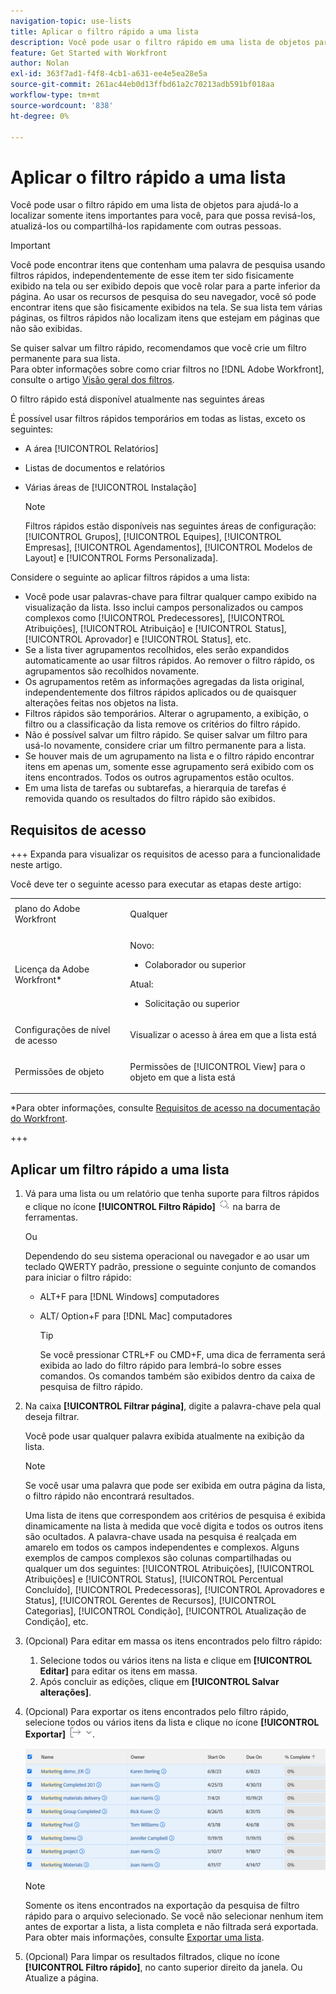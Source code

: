 ```yaml
---
navigation-topic: use-lists
title: Aplicar o filtro rápido a uma lista
description: Você pode usar o filtro rápido em uma lista de objetos para ajudá-lo a localizar somente itens importantes para você, para que possa revisá-los, atualizá-los ou compartilhá-los rapidamente com outras pessoas.
feature: Get Started with Workfront
author: Nolan
exl-id: 363f7ad1-f4f8-4cb1-a631-ee4e5ea28e5a
source-git-commit: 261ac44eb0d13ffbd61a2c70213adb591bf018aa
workflow-type: tm+mt
source-wordcount: '838'
ht-degree: 0%

---
```


# Aplicar o filtro rápido a uma lista

<!--Audited:11/2024-->

Você pode usar o filtro rápido em uma lista de objetos para ajudá-lo a localizar somente itens importantes para você, para que possa revisá-los, atualizá-los ou compartilhá-los rapidamente com outras pessoas.

>[!IMPORTANT]
>
>Você pode encontrar itens que contenham uma palavra de pesquisa usando filtros rápidos, independentemente de esse item ter sido fisicamente exibido na tela ou ser exibido depois que você rolar para a parte inferior da página. Ao usar os recursos de pesquisa do seu navegador, você só pode encontrar itens que são fisicamente exibidos na tela. Se sua lista tem várias páginas, os filtros rápidos não localizam itens que estejam em páginas que não são exibidas.

Se quiser salvar um filtro rápido, recomendamos que você crie um filtro permanente para sua lista.\
Para obter informações sobre como criar filtros no [!DNL Adobe Workfront], consulte o artigo [Visão geral dos filtros](../../../reports-and-dashboards/reports/reporting-elements/filters-overview.md).

O filtro rápido está disponível atualmente nas seguintes áreas


É possível usar filtros rápidos temporários em todas as listas, exceto os seguintes:

* A área [!UICONTROL Relatórios]
* Listas de documentos e relatórios
* Várias áreas de [!UICONTROL Instalação]

  >[!NOTE]
  >
  >Filtros rápidos estão disponíveis nas seguintes áreas de configuração: [!UICONTROL Grupos], [!UICONTROL Equipes], [!UICONTROL Empresas], [!UICONTROL Agendamentos], [!UICONTROL Modelos de Layout] e [!UICONTROL Forms Personalizada].


Considere o seguinte ao aplicar filtros rápidos a uma lista:

* Você pode usar palavras-chave para filtrar qualquer campo exibido na visualização da lista. Isso inclui campos personalizados ou campos complexos como [!UICONTROL Predecessores], [!UICONTROL Atribuições], [!UICONTROL Atribuição] e [!UICONTROL Status], [!UICONTROL Aprovador] e [!UICONTROL Status], etc.
* Se a lista tiver agrupamentos recolhidos, eles serão expandidos automaticamente ao usar filtros rápidos. Ao remover o filtro rápido, os agrupamentos são recolhidos novamente.
* Os agrupamentos retêm as informações agregadas da lista original, independentemente dos filtros rápidos aplicados ou de quaisquer alterações feitas nos objetos na lista.
* Filtros rápidos são temporários. Alterar o agrupamento, a exibição, o filtro ou a classificação da lista remove os critérios do filtro rápido.
* Não é possível salvar um filtro rápido. Se quiser salvar um filtro para usá-lo novamente, considere criar um filtro permanente para a lista.
* Se houver mais de um agrupamento na lista e o filtro rápido encontrar itens em apenas um, somente esse agrupamento será exibido com os itens encontrados. Todos os outros agrupamentos estão ocultos.
* Em uma lista de tarefas ou subtarefas, a hierarquia de tarefas é removida quando os resultados do filtro rápido são exibidos.

## Requisitos de acesso

+++ Expanda para visualizar os requisitos de acesso para a funcionalidade neste artigo.

Você deve ter o seguinte acesso para executar as etapas deste artigo:

<table style="table-layout:auto"> 
 <col> 
 <col> 
 <tbody> 
  <tr> 
   <td role="rowheader">plano do Adobe Workfront</td> 
   <td> <p>Qualquer</p> </td> 
  </tr> 
  <tr> 
   <td role="rowheader">Licença da Adobe Workfront*</td> 
   <td> 
    <p>Novo:</p>
   <ul><li><p>Colaborador ou superior </p></li>
   </ul>

<p>Atual:</p>
   <ul><li><p>Solicitação ou superior</p></li>
    </ul></td> 
  </tr> 
  <tr> 
   <td role="rowheader">Configurações de nível de acesso</td> 
   <td> <p>Visualizar o acesso à área em que a lista está</p></td> 
  </tr> 
  <tr> 
   <td role="rowheader">Permissões de objeto</td> 
   <td> <p>Permissões de [!UICONTROL View] para o objeto em que a lista está</p>  </td> 
  </tr> 
 </tbody> 
</table>

*Para obter informações, consulte [Requisitos de acesso na documentação do Workfront](/help/quicksilver/administration-and-setup/add-users/access-levels-and-object-permissions/access-level-requirements-in-documentation.md).

+++


## Aplicar um filtro rápido a uma lista

1. Vá para uma lista ou um relatório que tenha suporte para filtros rápidos e clique no ícone **[!UICONTROL Filtro Rápido]** ![](assets/qs-quick-filter-icon.png) na barra de ferramentas.

   Ou

   Dependendo do seu sistema operacional ou navegador e ao usar um teclado QWERTY padrão, pressione o seguinte conjunto de comandos para iniciar o filtro rápido:

   * ALT+F para [!DNL Windows] computadores
   * ALT/ Option+F para [!DNL Mac] computadores

     >[!TIP]
     >
     >Se você pressionar CTRL+F ou CMD+F, uma dica de ferramenta será exibida ao lado do filtro rápido para lembrá-lo sobre esses comandos. Os comandos também são exibidos dentro da caixa de pesquisa de filtro rápido.

1. Na caixa **[!UICONTROL Filtrar página]**, digite a palavra-chave pela qual deseja filtrar.

   Você pode usar qualquer palavra exibida atualmente na exibição da lista.

   >[!NOTE]
   >
   >Se você usar uma palavra que pode ser exibida em outra página da lista, o filtro rápido não encontrará resultados.

   Uma lista de itens que correspondem aos critérios de pesquisa é exibida dinamicamente na lista à medida que você digita e todos os outros itens são ocultados. A palavra-chave usada na pesquisa é realçada em amarelo em todos os campos independentes e complexos. Alguns exemplos de campos complexos são colunas compartilhadas ou qualquer um dos seguintes: [!UICONTROL Atribuições], [!UICONTROL Atribuições] e [!UICONTROL Status], [!UICONTROL Percentual Concluído], [!UICONTROL Predecessoras], [!UICONTROL Aprovadores e Status], [!UICONTROL Gerentes de Recursos], [!UICONTROL Categorias], [!UICONTROL Condição], [!UICONTROL Atualização de Condição], etc.

1. (Opcional) Para editar em massa os itens encontrados pelo filtro rápido:

   1. Selecione todos ou vários itens na lista e clique em **[!UICONTROL Editar]** para editar os itens em massa.
   1. Após concluir as edições, clique em **[!UICONTROL Salvar alterações]**.

1. (Opcional) Para exportar os itens encontrados pelo filtro rápido, selecione todos ou vários itens da lista e clique no ícone **[!UICONTROL Exportar]** ![](assets/export.png).

   ![select_all_projects_with_highlight__1_.png](assets/select-all-projects-with-highlight--1--350x173.png)

   >[!NOTE]
   >
   >Somente os itens encontrados na exportação da pesquisa de filtro rápido para o arquivo selecionado. Se você não selecionar nenhum item antes de exportar a lista, a lista completa e não filtrada será exportada.\
   >Para obter mais informações, consulte [Exportar uma lista](../../../workfront-basics/navigate-workfront/use-lists/export-lists.md).

1. (Opcional) Para limpar os resultados filtrados, clique no ícone **[!UICONTROL Filtro rápido]**, no canto superior direito da janela.
Ou
Atualize a página.
